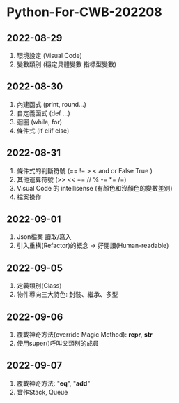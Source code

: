 # Python-For-CWB-202208
## 2022-08-29 
1. 環境設定 (Visual Code)
2. 變數類別 (穩定具體變數 指標型變數)
## 2022-08-30
1. 內建函式 (print, round...)
2. 自定義函式 (def ...)
3. 迴圈 (while, for)
4. 條件式 (if elif else)
## 2022-08-31 
1. 條件式的判斷符號 (== != > < and or False True )
2. 其他運算符號 (>> << += // % -= *= /=)
3. Visual Code 的 intellisense (有顏色和沒顏色的變數差別)
4. 檔案操作
## 2022-09-01
1. Json檔案 讀取/寫入
2. 引入重構(Refactor)的概念 -> 好閱讀(Human-readable)
## 2022-09-05
1. 定義類別(Class)
2. 物件導向三大特色: 封裝、繼承、多型
## 2022-09-06
1. 覆載神奇方法(override Magic Method): __repr__, __str__
2. 使用super()呼叫父類別的成員
## 2022-09-07 
1. 覆載神奇方法: "__eq__", "__add__"
2. 實作Stack, Queue
